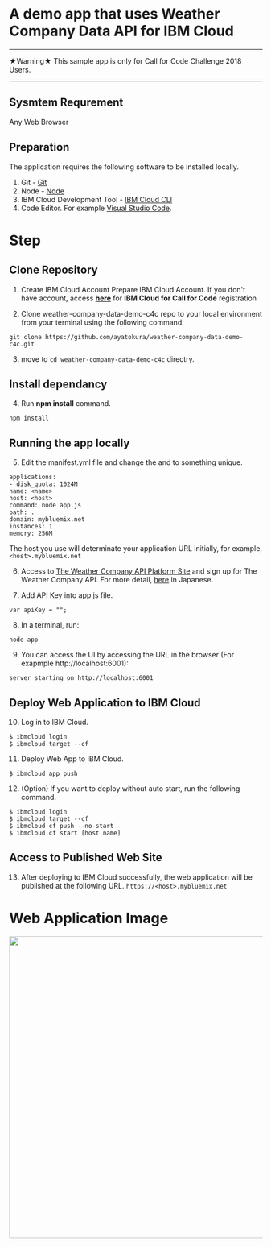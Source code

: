 # A demo app that uses Weather Company Data API for IBM Cloud
- - - - -
★Warning★
This sample app is only for Call for Code Challenge 2018 Users.
- - - - -

## Sysmtem Requrement
Any Web Browser

## Preparation
The application requires the following software to be installed locally.
1. Git - [Git](https://git-scm.com/downloads)
2. Node - [Node](https://nodejs.org/en/)
3. IBM Cloud Development Tool - [IBM Cloud CLI](https://console.bluemix.net/docs/cli/reference/ibmcloud/download_cli.html#install_use)
4. Code Editor.  For example [Visual Studio Code](https://code.visualstudio.com/).

# Step
## Clone Repository

1. Create IBM Cloud Account
Prepare IBM Cloud Account.  If you don't have account, access [**here**](https://ibm.biz/BdYzDx
) for **IBM Cloud for Call for Code** registration

2. Clone weather-company-data-demo-c4c repo to your local environment from your terminal using the following command:  
  ```
  git clone https://github.com/ayatokura/weather-company-data-demo-c4c.git
  ```

3. move to `cd weather-company-data-demo-c4c` directry.

## Install dependancy

4. Run **npm install** command.
  ```
  npm install
  ```

## Running the app locally

5. Edit the manifest.yml file and change the <name> and <host> to something unique.
  ```
applications:
- disk_quota: 1024M
  name: <name>
  host: <host>
  command: node app.js
  path: .
  domain: mybluemix.net
  instances: 1
  memory: 256M
  ```
 The host you use will determinate your application URL initially, for example, `<host>.mybluemix.net` 
 
 6. Access to [The Weather Company API Platform Site](https://callforcode.weather.com/) and sign up for The Weather Company API.  For more detail, [here](https://qiita.com/ayatokura/items/39fcdf140dc6567505bb) in Japanese.
 
 7. Add API Key into app.js file.
 ```
 var apiKey = "";
 ```
 
 8. In a terminal, run:
  ```
  node app
  ```
 
 9. You can access the UI by accessing the URL in the browser (For exapmple http://localhost:6001):
   ```
  server starting on http://localhost:6001
   ```
 ## Deploy Web Application to IBM Cloud
 
 10. Log in to IBM Cloud.
  ```
  $ ibmcloud login
  $ ibmcloud target --cf
  ```
 
 11. Deploy Web App to IBM Cloud.
   ```
  $ ibmcloud app push
  ```
  
 12. (Option) If you want to deploy without auto start, run the following command.
 ```
$ ibmcloud login
$ ibmcloud target --cf
$ ibmcloud cf push --no-start
$ ibmcloud cf start [host name]
```

## Access to Published Web Site
13. After deploying to IBM Cloud successfully, the web application will be published at the following URL.
`https://<host>.mybluemix.net`

# Web Application Image
<img src="https://8ingja.bn.files.1drv.com/y4molxlwvbLVOvjR5SLIGSY8tvPP1NHNYfvDoQf5QIHKpPPUAC-v85AYB60lANnbSkMh2VX2Z9KOeJqu8e9o8FX_q5QP3PWJXdQNWi9rj_fdv8q1-gxEV6CP6mqpvIJUc14SE3eaR3qo6knX-S7LtshIdYpi2NXfcuDhkhw9Qv_9zwVbABUkNEEsaB3xIYGUhcsmTv2sGNemMzvcI55RK3WDQ?width=1730&height=1368&cropmode=none" width="600">
